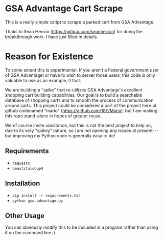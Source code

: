 # GSA Advantage Cart Scrape

This is a really simple script to scrape a parked cart from GSA Advantage.

Thaks to Sean Herron (https://github.com/seanherron) for doing the breakthrough work.  I have just filled in details.

# Reason for Existence

To some extent this is experimental. If you aren't a Federal government user of GSA Advantage! 
or have to wish to server those users, this code is only valuable to use as an example, if that.

We are building a "spike" that re-utilizes GSA Advantage's excellent shopping cart building 
capabilities.  Our goal is to build a searchable database of shopping carts and to smooth 
the process of communication around carts.  This project could be considered a part of the project
here at github codenamed "mario" (https://github.com/18F/Mario), but I am making this repo stand-alone in hopes of greater
reuse.

We of course invite assistance, but this is not the best project to help on, due to its
very "spikey" nature, so I am not opening any issues at present---but improving my Python code
is generally easy to do!

## Requirements
- `requests`
- `beautifulsoup4`


## Installation

- `pip install -r requirements.txt`
- `python gsa-advantage.py`

## Other Usage
You can obviously modify this to be included in a program rather than using it on the command line ;)

